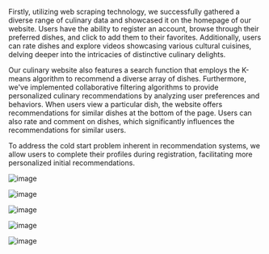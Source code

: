 
Firstly, utilizing web scraping technology, we successfully gathered a diverse range of culinary data and showcased it on the homepage of our website. Users have the ability to register an account, browse through their preferred dishes, and click to add them to their favorites. Additionally, users can rate dishes and explore videos showcasing various cultural cuisines, delving deeper into the intricacies of distinctive culinary delights.

Our culinary website also features a search function that employs the K-means algorithm to recommend a diverse array of dishes. Furthermore, we've implemented collaborative filtering algorithms to provide personalized culinary recommendations by analyzing user preferences and behaviors. When users view a particular dish, the website offers recommendations for similar dishes at the bottom of the page. Users can also rate and comment on dishes, which significantly influences the recommendations for similar users.

To address the cold start problem inherent in recommendation systems, we allow users to complete their profiles during registration, facilitating more personalized initial recommendations.


![image](https://github.com/Yieugene1/food-recommend-system/assets/152032366/618ae30d-cdd0-4fd5-b61f-091145962d23)



![image](https://github.com/Yieugene1/food-recommend-system/assets/152032366/d5c91d47-e0dd-428c-8e7a-fb6ca8cf97b2)


![image](https://github.com/Yieugene1/food-recommend-system/assets/152032366/c760e1f9-8e4e-4ced-b6a9-692788e5bcd9)


![image](https://github.com/Yieugene1/food-recommend-system/assets/152032366/4c52b544-eba3-4906-a1b8-4fe7e048ac57)


![image](https://github.com/Yieugene1/food-recommend-system/assets/152032366/ac6cefc5-d9f1-4ac7-a674-240783b7dd70)
